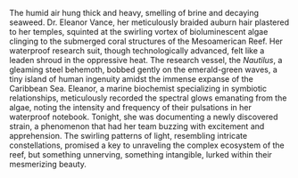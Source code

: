 The humid air hung thick and heavy, smelling of brine and decaying seaweed.  Dr.  Eleanor Vance, her meticulously braided auburn hair plastered to her temples, squinted at the swirling vortex of bioluminescent algae clinging to the submerged coral structures of the Mesoamerican Reef.  Her waterproof research suit, though technologically advanced, felt like a leaden shroud in the oppressive heat.  The research vessel, the *Nautilus*, a gleaming steel behemoth, bobbed gently on the emerald-green waves, a tiny island of human ingenuity amidst the immense expanse of the Caribbean Sea.  Eleanor, a marine biochemist specializing in symbiotic relationships, meticulously recorded the spectral glows emanating from the algae, noting the intensity and frequency of their pulsations in her waterproof notebook.  Tonight, she was documenting a newly discovered strain, a phenomenon that had her team buzzing with excitement and apprehension.  The swirling patterns of light, resembling intricate constellations, promised a key to unraveling the complex ecosystem of the reef, but something unnerving, something intangible, lurked within their mesmerizing beauty.
